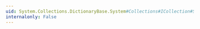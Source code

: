```yaml
---
uid: System.Collections.DictionaryBase.System#Collections#ICollection#SyncRoot
internalonly: False
---
```

